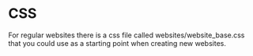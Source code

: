 # CSS

For regular websites there is a css file called websites/website_base.css that you could use as a starting point when creating new websites.

